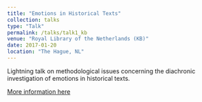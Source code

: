 ```yaml
---
title: "Emotions in Historical Texts"
collection: talks
type: "Talk"
permalink: /talks/talk1_kb
venue: "Royal Library of the Netherlands (KB)"
date: 2017-01-20
location: "The Hague, NL"
---
```


Lightning talk on methodological issues concerning the diachronic investigation of emotions in historical texts. 

[More information here](https://www.kb.nl/nieuws/2017/historisch-onderzoek-in-digitale-kranten-verslag-van-het-big-data-congres)
